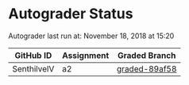# Autograder Status
Autograder last run at: November 18, 2018 at 15:20

| GitHub ID | Assignment | Graded Branch |
|-----------|------------|---------------|
| SenthilvelV | a2 | [graded-89af58](https://github.com/Fall2018COMP401-001/a2-SenthilvelV/tree/graded-89af58) | 
